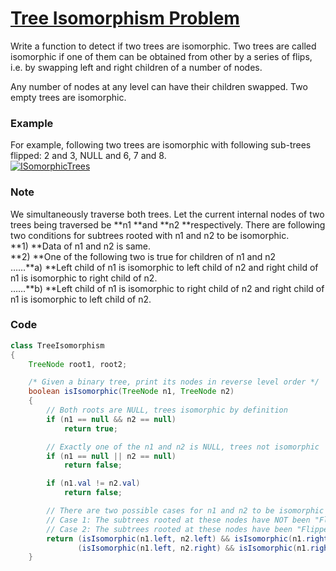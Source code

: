 # [Tree Isomorphism Problem](https://leetcode.com/problems/flip-equivalent-binary-trees/description/)

Write a function to detect if two trees are isomorphic. Two trees are called isomorphic if one of them can be obtained from other by a series of flips, i.e. by swapping left and right children of a number of nodes.

Any number of nodes at any level can have their children swapped. Two empty trees are isomorphic.

### Example

For example, following two trees are isomorphic with following sub-trees flipped: 2 and 3, NULL and 6, 7 and 8.  
[![](https://www.geeksforgeeks.org/wp-content/uploads/ISomorphicTrees-e1368593305854.png "ISomorphicTrees")](https://www.geeksforgeeks.org/wp-content/uploads/ISomorphicTrees-e1368593305854.png)

### Note

We simultaneously traverse both trees. Let the current internal nodes of two trees being traversed be **n1 **and **n2 **respectively. There are following two conditions for subtrees rooted with n1 and n2 to be isomorphic.  
**1\) **Data of n1 and n2 is same.  
**2\) **One of the following two is true for children of n1 and n2  
……**a\) **Left child of n1 is isomorphic to left child of n2 and right child of n1 is isomorphic to right child of n2.  
……**b\) **Left child of n1 is isomorphic to right child of n2 and right child of n1 is isomorphic to left child of n2.

### Code

```java
class TreeIsomorphism 
{
    TreeNode root1, root2;

    /* Given a binary tree, print its nodes in reverse level order */
    boolean isIsomorphic(TreeNode n1, TreeNode n2) 
    {
        // Both roots are NULL, trees isomorphic by definition
        if (n1 == null && n2 == null)
            return true;

        // Exactly one of the n1 and n2 is NULL, trees not isomorphic
        if (n1 == null || n2 == null)
            return false;

        if (n1.val != n2.val)
            return false;

        // There are two possible cases for n1 and n2 to be isomorphic
        // Case 1: The subtrees rooted at these nodes have NOT been "Flipped". Both of these subtrees have to be isomorphic.
        // Case 2: The subtrees rooted at these nodes have been "Flipped"
        return (isIsomorphic(n1.left, n2.left) && isIsomorphic(n1.right, n2.right)) || 
               (isIsomorphic(n1.left, n2.right) && isIsomorphic(n1.right, n2.left));
    }
```



